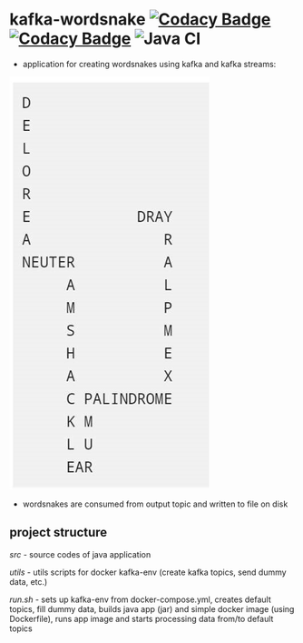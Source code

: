 # kafka-wordsnake [![Codacy Badge](https://api.codacy.com/project/badge/Grade/c8e0e5b909974bf0a7db8c36d4e9e391)](https://www.codacy.com/app/BekyP/kafka-wordsnake?utm_source=github.com&amp;utm_medium=referral&amp;utm_content=BekyP/kafka-wordsnake&amp;utm_campaign=Badge_Grade) [![Codacy Badge](https://api.codacy.com/project/badge/Coverage/c8e0e5b909974bf0a7db8c36d4e9e391)](https://www.codacy.com/app/BekyP/kafka-wordsnake?utm_source=github.com&utm_medium=referral&utm_content=BekyP/kafka-wordsnake&utm_campaign=Badge_Coverage) ![Java CI](https://github.com/BekyP/kafka-wordsnake/workflows/Java%20CI/badge.svg?branch=master)

- application for creating wordsnakes using kafka and kafka streams:

![wordsnake](readme-wordsnake.jpg)

- wordsnakes are consumed from output topic and written to file on disk

## project structure

*src* - source codes of java application

*utils* - utils scripts for docker kafka-env (create kafka topics, send dummy data, etc.)

*run.sh*  - sets up kafka-env from docker-compose.yml, creates default topics, fill dummy data, builds java app (jar) and simple docker image (using Dockerfile), runs app image and starts processing data from/to default topics

